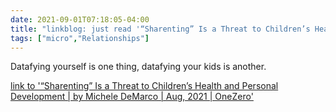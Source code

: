 ```yaml
---
date: 2021-09-01T07:18:05-04:00
title: "linkblog: just read '“Sharenting” Is a Threat to Children’s Health and Personal Development | by Michele DeMarco | Aug, 2021 | OneZero'"
tags: ["micro","Relationships"]
---
```

Datafying yourself is one thing, datafying your kids is another.
 
[link to '“Sharenting” Is a Threat to Children’s Health and Personal Development | by Michele DeMarco | Aug, 2021 | OneZero'](https://onezero.medium.com/sharenting-is-a-threat-to-childrens-health-and-personal-development-bdf2549ec6f)
